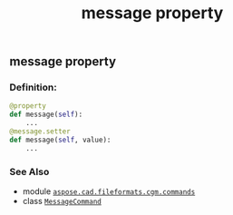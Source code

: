 ﻿---
title: message property
second_title: Aspose.CAD for Python via .NET API References
description: 
type: docs
weight: 90
url: /python-net/aspose.cad.fileformats.cgm.commands/messagecommand/message/
is_root: false
---

## message property

### Definition:
```python
@property
def message(self):
    ...
@message.setter
def message(self, value):
    ...
```

### See Also
* module [`aspose.cad.fileformats.cgm.commands`](../../)
* class [`MessageCommand`](/cad/python-net/aspose.cad.fileformats.cgm.commands/messagecommand)
